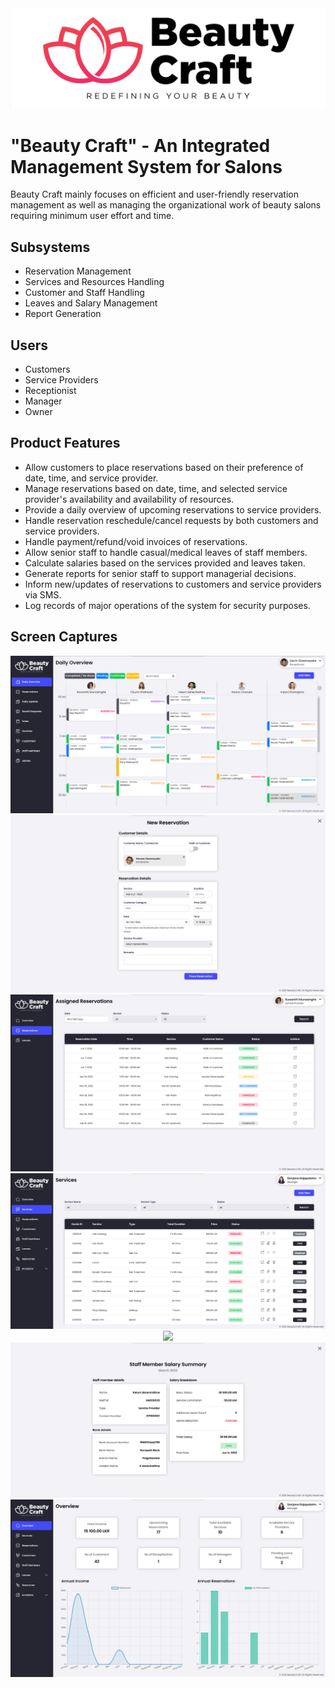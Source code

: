 <div style="text-align:center"><img src="./public/logo/bannerWhiteBgLessH.png" /></div>

# "Beauty Craft" - An Integrated Management System for Salons

Beauty Craft mainly focuses on efficient and user-friendly reservation management as well as managing the organizational work of beauty salons requiring minimum user effort and time.

## Subsystems
- Reservation Management
- Services and Resources Handling
- Customer and Staff Handling
- Leaves and Salary Management
- Report Generation

## Users
- Customers
- Service Providers
- Receptionist
- Manager
- Owner

## Product Features
- Allow customers to place reservations based on their preference of date, time, and service provider.
- Manage reservations based on date, time, and selected service provider's availability and availability of resources.
- Provide a daily overview of upcoming reservations to service providers.
- Handle reservation reschedule/cancel requests by both customers and service providers.
- Handle payment/refund/void invoices of reservations.
- Allow senior staff to handle casual/medical leaves of staff members. 
- Calculate salaries based on the services provided and leaves taken.
- Generate reports for senior staff to support managerial decisions.
- Inform new/updates of reservations to customers and service providers via SMS.
- Log records of major operations of the system for security purposes.

## Screen Captures
<div style="text-align:center"><img src="./docs/screenshots/screenshot_1.png" /></div>
<div style="text-align:center"><img src="./docs/screenshots/screenshot_2.png" /></div>
<div style="text-align:center"><img src="./docs/screenshots/screenshot_3.png" /></div>
<div style="text-align:center"><img src="./docs/screenshots/screenshot_4.png" /></div>
<div style="text-align:center"><img src="./docs/screenshots/screenshot_5.png" /></div>
<div style="text-align:center"><img src="./docs/screenshots/screenshot_6.png" /></div>
<div style="text-align:center"><img src="./docs/screenshots/screenshot_7.png" /></div>


